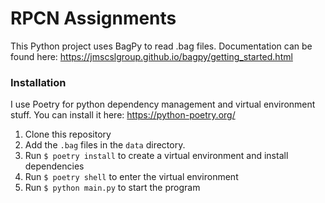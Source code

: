 # RPCN Assignments
This Python project uses BagPy to read .bag files. Documentation can be found here: https://jmscslgroup.github.io/bagpy/getting_started.html

### Installation
I use Poetry for python dependency management and virtual environment stuff. You can install it here: https://python-poetry.org/ 

1. Clone this repository
1. Add the `.bag` files in the `data` directory.
1. Run `$ poetry install` to create a virtual environment and install dependencies
1. Run `$ poetry shell` to enter the virtual environment
1. Run `$ python main.py` to start the program